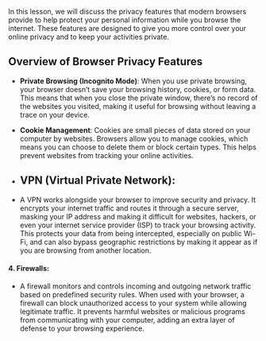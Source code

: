 
In this lesson, we will discuss the privacy features that modern browsers provide to help protect your personal information while you browse the internet. These features are designed to give you more control over your online privacy and to keep your activities private.

## Overview of Browser Privacy Features
-   **Private Browsing (Incognito Mode)**: When you use private browsing, your browser doesn’t save your browsing history, cookies, or form data. This means that when you close the private window, there’s no record of the websites you visited, making it useful for browsing without leaving a trace on your device.
    
-   **Cookie Management**: Cookies are small pieces of data stored on your computer by websites. Browsers allow you to manage cookies, which means you can choose to delete them or block certain types. This helps prevent websites from tracking your online activities.
- ## **VPN (Virtual Private Network):**

-   A VPN works alongside your browser to improve security and privacy. It encrypts your internet traffic and routes it through a secure server, masking your IP address and making it difficult for websites, hackers, or even your internet service provider (ISP) to track your browsing activity. This protects your data from being intercepted, especially on public Wi-Fi, and can also bypass geographic restrictions by making it appear as if you are browsing from another location.

#### **4. Firewalls:**

-   A firewall monitors and controls incoming and outgoing network traffic based on predefined security rules. When used with your browser, a firewall can block unauthorized access to your system while allowing legitimate traffic. It prevents harmful websites or malicious programs from communicating with your computer, adding an extra layer of defense to your browsing experience.
<!--stackedit_data:
eyJoaXN0b3J5IjpbLTg3OTI1MTY2MF19
-->